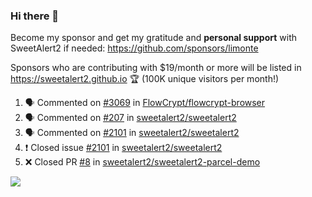 ### Hi there 👋

Become my sponsor and get my gratitude and **personal support** with SweetAlert2 if needed: https://github.com/sponsors/limonte

Sponsors who are contributing with $19/month or more will be listed in https://sweetalert2.github.io 🏆 (100K unique visitors per month!)

<!--START_SECTION:activity-->
1. 🗣 Commented on [#3069](https://github.com/FlowCrypt/flowcrypt-browser/issues/3069) in [FlowCrypt/flowcrypt-browser](https://github.com/FlowCrypt/flowcrypt-browser)
2. 🗣 Commented on [#207](https://github.com/sweetalert2/sweetalert2/issues/207) in [sweetalert2/sweetalert2](https://github.com/sweetalert2/sweetalert2)
3. 🗣 Commented on [#2101](https://github.com/sweetalert2/sweetalert2/issues/2101) in [sweetalert2/sweetalert2](https://github.com/sweetalert2/sweetalert2)
4. ❗️ Closed issue [#2101](https://github.com/sweetalert2/sweetalert2/issues/2101) in [sweetalert2/sweetalert2](https://github.com/sweetalert2/sweetalert2)
5. ❌ Closed PR [#8](https://github.com/sweetalert2/sweetalert2-parcel-demo/pull/8) in [sweetalert2/sweetalert2-parcel-demo](https://github.com/sweetalert2/sweetalert2-parcel-demo)
<!--END_SECTION:activity-->

![](https://github-readme-stats.vercel.app/api?username=limonte&theme=vue&show_icons=true)
